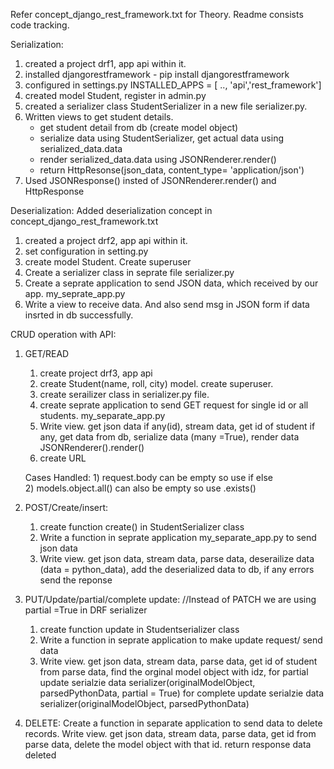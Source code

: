 Refer concept_django_rest_framework.txt for Theory. 
Readme consists code tracking. 

Serialization: 
1) created a project drf1, app api within it. 
2) installed djangorestframework - pip install djangorestframework
3) configured in settings.py INSTALLED_APPS = [ .., 'api','rest_framework'] 
4) created model Student, register in admin.py
5) created a serializer class StudentSerializer in a new file serializer.py. 
6) Written views to get student details. 
    - get student detail from db (create model object)
    - serialize data using StudentSerializer, get actual data using serialized_data.data
    - render serialized_data.data using JSONRenderer.render() 
    - return HttpResonse(json_data, content_type= 'application/json')
7) Used JSONResponse() insted of JSONRenderer.render() and HttpResponse 

Deserialization: 
Added deserialization concept in concept_django_rest_framework.txt
1) created a project drf2, app api within it. 
2) set configuration in setting.py 
3) create model Student. Create superuser
4) Create a serializer class in seprate file serializer.py 
5) Create a seprate application to send JSON data, which received by our app. my_seprate_app.py 
6) Write a view to receive data. And also send msg in JSON form if data insrted in db successfully. 

CRUD operation with API:
1) GET/READ
    1) create project drf3, app api 
    2) create Student(name, roll, city) model. create superuser.
    3) create serailizer class in serializer.py file.  
    4) create seprate application to send GET request for single id or all students. my_separate_app.py
    5) Write view. 
            get json data if any(id), 
            stream data, 
            get id of student if any, 
            get data from db, 
            serialize data (many =True),
            render data JSONRenderer().render() 
    6) create URL

    Cases Handled: 1) request.body can be empty so use if else     
                   2) models.object.all() can also be empty so use .exists()

2) POST/Create/insert: 
    1) create function create() in StudentSerializer class 
    2) Write a function in seprate application my_separate_app.py to send json data
    3) Write view.
            get json data, 
            stream data,
            parse data, 
            deserailize data (data = python_data), 
            add the deserialized data to db, 
            if any errors send the reponse

3) PUT/Update/partial/complete update:
    //Instead of PATCH we are using partial =True in DRF serializer 
    1) create function update in Studentserializer class
    2) Write a function in seprate application to make update request/ send data
    3) Write view.
        get json data,
        stream data,
        parse data, 
        get id of student from parse data,
        find the orginal model object with idz,
        for partial update 
            serialzie data serializer(originalModelObject, parsedPythonData, partial = True)
        for complete update 
            serialzie data serializer(originalModelObject, parsedPythonData)

4) DELETE:
    Create a function in separate application to send data to delete records. 
    Write view.
    get json data,
    stream data,
    parse data,
    get id from parse data, 
    delete the model object with that id. 
    return response data deleted 



